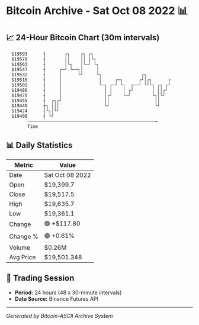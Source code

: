 # Bitcoin Archive - Sat Oct 08 2022 📊

## 📈 24-Hour Bitcoin Chart (30m intervals)

```
  $19593      ┤       ┌┐    ┌┐ ┌┐                              
  $19578      ┤       ││    ││ │└┐                             
  $19563      ┤       │└┐   │└─┘ └┐                            
  $19547      ┤     ┌─┘ └──┐│     │                            
  $19532      ┤     │      └┘     └┐               ┌┐          
  $19516      ┤     │              │     ┌─┐      ┌┘│┌┐      ┌ 
  $19501      ┤     │              └─┐ ┌─┘ └┐  ┌──┘ └┘└┐ ┌┐ ┌┘ 
  $19486      ┤     │                │ │    │ ┌┘       │ ││┌┘  
  $19470      ┤     │                │┌┘    └─┘        └┐│└┘   
  $19455      ┤  ┌┐┌┘                ││                 ││     
  $19440      ┼┐ │││                 └┘                 └┘     
  $19424      ┤└┐│└┘                                           
  $19409      ┤ └┘                                             
        ────────────────────────────────────────────────→
        Time
```

## 📊 Daily Statistics

| Metric | Value |
|--------|-------|
| Date | Sat Oct 08 2022 |
| Open | $19,399.7 |
| Close | $19,517.5 |
| High | $19,635.7 |
| Low | $19,361.1 |
| Change | 🟢 +$117.80 |
| Change % | 🟢 +0.61% |
| Volume | $0.26M |
| Avg Price | $19,501.348 |

## 📅 Trading Session

- **Period:** 24 hours (48 x 30-minute intervals)
- **Data Source:** Binance Futures API

---
*Generated by Bitcoin-ASCII Archive System*
